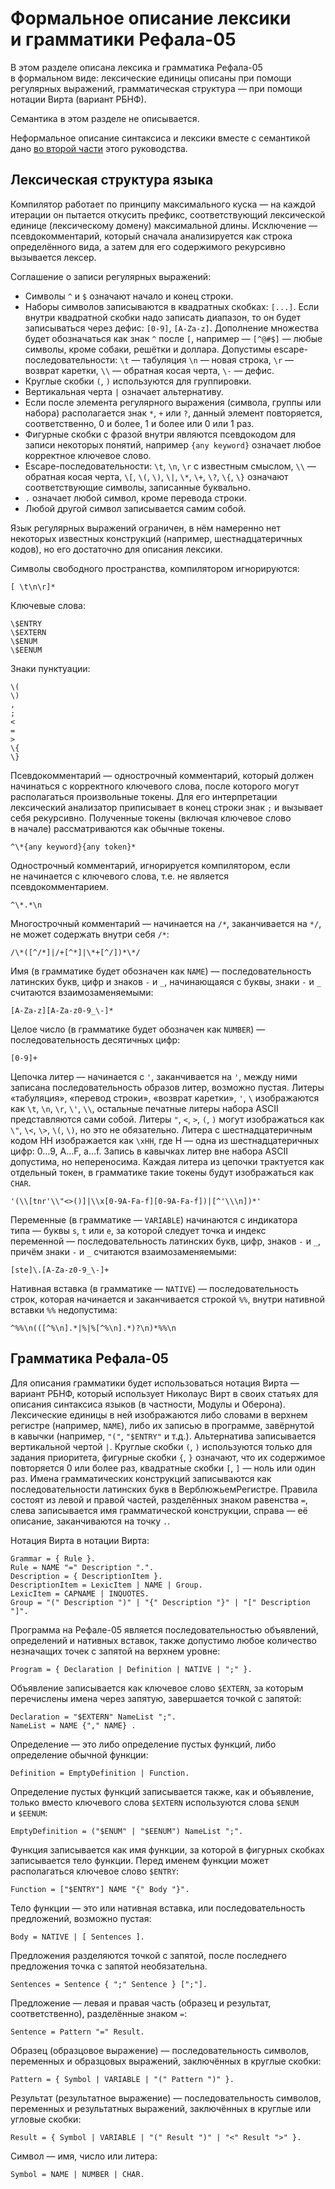 Формальное описание лексики и грамматики Рефала-05
==================================================

В этом разделе описана лексика и грамматика Рефала-05 в формальном виде:
лексические единицы описаны при помощи регулярных выражений, грамматическая
структура — при помощи нотации Вирта (вариант РБНФ).

Семантика в этом разделе не описывается.

Неформальное описание синтаксиса и лексики вместе с семантикой дано [во второй
части](2-syntax.md) этого руководства.

Лексическая структура языка
---------------------------

Компилятор работает по принципу максимального куска — на каждой итерации
он пытается откусить префикс, соответствующий лексической единице (лексическому
домену) максимальной длины. Исключение — псевдокомментарий, который сначала
анализируется как строка определённого вида, а затем для его содержимого
рекурсивно вызывается лексер.

Соглашение о записи регулярных выражений:

* Символы `^` и `$` означают начало и конец строки.
* Наборы символов записываются в квадратных скобках: `[...]`. Если внутри
  квадратной скобки надо записать диапазон, то он будет записываться через
  дефис: `[0-9]`, `[A-Za-z]`. Дополнение множества будет обозначаться как
  знак `^` после `[`, например — `[^@#$]` — любые символы, кроме собаки,
  решётки и доллара. Допустимы escape-последовательности: `\t` — табуляция
  `\n` — новая строка, `\r` — возврат каретки, `\\` — обратная косая
  черта, `\-` — дефис.
* Круглые скобки `(`, `)` используются для группировки.
* Вертикальная черта `|` означает альтернативу.
* Если после элемента регулярного выражения (символа, группы или набора)
  располагается знак `*`, `+` или `?`, данный элемент повторяется,
  соответственно, 0 и более, 1 и более или 0 или 1 раз.
* Фигурные скобки с фразой внутри являются псевдокодом для записи некоторых
  понятий, например `{any keyword}` означает любое корректное ключевое
  слово.
* Escape-последовательности: `\t`, `\n`, `\r` с известным смыслом, `\\` —
  обратная косая черта, `\[`, `\(`, `\)`, `\|`, `\*`, `\+`, `\?`, `\{`,
  `\}` означают соответствующие символы, записанные буквально.
* `.` означает любой символ, кроме перевода строки.
* Любой другой символ записывается самим собой.

Язык регулярных выражений ограничен, в нём намеренно нет некоторых известных
конструкций (например, шестнадцатеричных кодов), но его достаточно для описания
лексики.

Символы свободного пространства, компилятором игнорируются:

    [ \t\n\r]*

Ключевые слова:

    \$ENTRY
    \$EXTERN
    \$ENUM
    \$EENUM

Знаки пунктуации:

    \(
    \)
    ,
    ;
    <
    =
    >
    \{
    \}

Псевдокомментарий — однострочный комментарий, который должен начинаться
с корректного ключевого слова, после которого могут располагаться
произвольные токены. Для его интерпретации лексический анализатор приписывает
в конец строки знак `;` и вызывает себя рекурсивно. Полученные токены (включая
ключевое слово в начале) рассматриваются как обычные токены.

    ^\*{any keyword}{any token}*

Однострочный комментарий, игнорируется компилятором, если не начинается
с ключевого слова, т.е. не является псевдокомментарием.

    ^\*.*\n

Многострочный комментарий — начинается на `/*`, заканчивается на `*/`, не может
содержать внутри себя `/*`:

    /\*([^/*]|/+[^*]|\*+[^/])*\*/

Имя (в грамматике будет обозначен как `NAME`) — последовательность латинских
букв, цифр и знаков `-` и `_`, начинающаяся с буквы, знаки `-` и `_` считаются
взаимозаменяемыми:

    [A-Za-z][A-Za-z0-9_\-]*

Целое число (в грамматике будет обозначен как `NUMBER`) — последовательность
десятичных цифр:

    [0-9]+

Цепочка литер — начинается с `'`, заканчивается на `'`, между ними записана
последовательность образов литер, возможно пустая. Литеры «табуляция», «перевод
строки», «возврат каретки», `'`, `\` изображаются как `\t`, `\n`, `\r`, `\'`,
`\\`, остальные печатные литеры набора ASCII представляются сами собой. Литеры
`"`, `<`, `>`, `(`, `)` могут изображаться как `\"`, `\<`, `\>`, `\(`, `\)`,
но это не обязательно. Литера с шестнадцатеричным кодом HH изображается как
`\xHH`, где H — одна из шестнадцатеричных цифр: 0…9, A…F, a…f. Запись в кавычках
литер вне набора ASCII допустима, но непереносима. Каждая литера из цепочки
трактуется как отдельный токен, в грамматике такие токены будут изображаться
как `CHAR`.

    '(\\[tnr'\\"<>()]|\\x[0-9A-Fa-f][0-9A-Fa-f])|[^'\\\n])*'

Переменные (в грамматике — `VARIABLE`) начинаются с индикатора типа — буквы `s`,
`t` или `e`, за которой следует точка и индекс переменной — последовательность
латинских букв, цифр, знаков `-` и `_`, причём знаки `-` и `_` считаются
взаимозаменяемыми:

    [ste]\.[A-Za-z0-9_\-]+

Нативная вставка (в грамматике — `NATIVE`) — последовательность строк, которая
начинается и заканчивается строкой `%%`, внутри нативной вставки `%%`
недопустима:

    ^%%\n(([^%\n].*|%|%[^%\n].*)?\n)*%%\n


Грамматика Рефала-05
--------------------

Для описания грамматики будет использоваться нотация Вирта — вариант РБНФ,
который использует Николаус Вирт в своих статьях для описания синтаксиса языков
(в частности, Модулы и Оберона). Лексические единицы в ней изображаются либо
словами в верхнем регистре (например, `NAME`), либо их записью в программе,
завёрнутой в кавычки (например, `"("`, `"$ENTRY"` и т.д.). Альтернатива
записывается вертикальной чертой `|`. Круглые скобки `(`, `)` используются
только для задания приоритета, фигурные скобки `{`, `}` означают, что их
содержимое повторяется 0 или более раз, квадратные скобки `[`, `]` — ноль или
один раз. Имена грамматических конструкций записываются как последовательности
латинских букв в ВерблюжьемРегистре. Правила состоят из левой и правой частей,
разделённых знаком равенства `=`, слева записывается имя грамматической
конструкции, справа — её описание, заканчиваются на точку `.`.

Нотация Вирта в нотации Вирта:

    Grammar = { Rule }.
    Rule = NAME "=" Description ".".
    Description = { DescriptionItem }.
    DescriptionItem = LexicItem | NAME | Group.
    LexicItem = CAPNAME | INQUOTES.
    Group = "(" Description ")" | "{" Description "}" | "[" Description "]".

Программа на Рефале-05 является последовательностью объявлений, определений
и нативных вставок, также допустимо любое количество незначащих точек с запятой
на верхнем уровне:

    Program = { Declaration | Definition | NATIVE | ";" }.

Объявление записывается как ключевое слово `$EXTERN`, за которым перечислены
имена через запятую, завершается точкой с запятой:

    Declaration = "$EXTERN" NameList ";".
    NameList = NAME {"," NAME} .

Определение — это либо определение пустых функций, либо определение обычной
функции:

    Definition = EmptyDefinition | Function.

Определение пустых функций записывается также, как и объявление, только вместо
ключевого слова `$EXTERN` используются слова `$ENUM` и `$EENUM`:

    EmptyDefinition = ("$ENUM" | "$EENUM") NameList ";".

Функция записывается как имя функции, за которой в фигурных скобках записывается
тело функции. Перед именем функции может располагаться ключевое слово `$ENTRY`:

    Function = ["$ENTRY"] NAME "{" Body "}".

Тело функции — это или нативная вставка, или последовательность предложений,
возможно пустая:

    Body = NATIVE | [ Sentences ].

Предложения разделяются точкой с запятой, после последнего предложения точка
с запятой необязательна.

    Sentences = Sentence { ";" Sentence } [";"].

Предложение — левая и правая часть (образец и результат, соответственно),
разделённые знаком `=`:

    Sentence = Pattern "=" Result.

Образец (образцовое выражение) — последовательность символов, переменных
и образцовых выражений, заключённых в круглые скобки:

    Pattern = { Symbol | VARIABLE | "(" Pattern ")" }.

Результат (результатное выражение) — последовательность символов, переменных
и результатных выражений, заключённых в круглые или угловые скобки:

    Result = { Symbol | VARIABLE | "(" Result ")" | "<" Result ">" }.

Символ — имя, число или литера:

    Symbol = NAME | NUMBER | CHAR.
